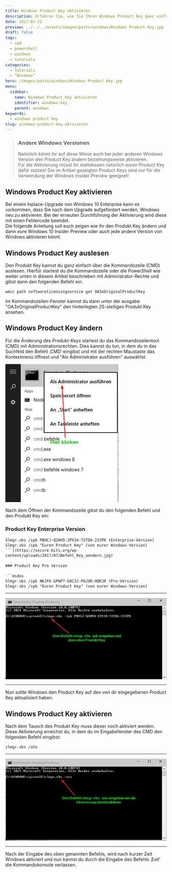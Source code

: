 ```yaml
---
title: Windows Product Key aktivieren
description: Erfahren Sie, wie Sie Ihren Windows Product Key ganz einfach aktivieren und Ihre Produktivität mit diesen einfachen Schritten steigern können.
date: 2017-01-22
preview: ../../../assets/images/posts/windows/Windows Product Key.jpg
draft: false
tags:
  - cmd
  - powershell
  - windows
  - tutorials
categories:
  - Tutorials
  - “Windows”
hero: /images/posts/windows/Windows Product Key.jpg
menu:
  sidebar:
    name: Windows Product Key aktivieren
    identifier: windows-key
    parent: windows
keywords:
  - windows product key
slug: windows-product-key-aktivieren
---
```

> ### Andere Windows Versionen
> 
> Natürlich könnt ihr auf diese Weise auch bei jeder anderen Windows Version den Product Key ändern beziehungsweise aktivieren.  
Für die Aktivierung müsst ihr stattdessen natürlich euren Product Key dafür nutzen! Die im Artikel gezeigten Product Keys sind nur für die Verwendung der Windows Insider Preview geeignet!

## Windows Product Key aktivieren

Bei einem Inplace-Upgrade von Windows 10 Enterprise kann es vorkommen, dass Sie nach dem Upgrade aufgefordert werden, Windows neu zu aktivieren. Bei der erneuten Durchführung der Aktivierung wird diese mit einen Fehlercode beendet.  
Die folgende Anleitung soll euch zeigen wie ihr den Produkt Key ändern und dann eure Windows 10 Insider Preview oder auch jede andere Version von Windows aktivieren könnt.

## Windows Product Key auslesen

Den Produkt Key kannst du ganz einfach über die Kommandozeile (CMD) auslesen. Hierfür startest du die Kommandozeile oder die PowerShell wie weiter unten in diesem Artikel beschrieben mit Administrator-Rechte und gibst dann den folgenden Befehl ein.

```msdos
wmic path softwarelicensingservice get OA3xOriginalProductKey
```

Im Kommandozeilen-Fenster kannst du dann unter der ausgabe "OA3xOriginalProductKey" den hinterlegten 25-stelligen Produkt Key ansehen.


## Windows Product Key ändern

Für die Änderung des Produkt-Keys startest du das Kommandozeilentool (CMD) mit Administrationsrechten. Dies kannst du tun, in dem du in das Suchfeld den Befehl ‚CMD‘ eingibst und mit der rechten Maustaste das Kontextmenü öffnest und "Als Administrator ausführen" auswählst.

![cmd_aufrufen](/images/posts/windows/cmd_aufrufen.jpg)


Nach dem Öffnen der Kommandozeile gibst du den folgenden Befehl und den Produkt Key ein:

### Product Key Enterprise Version

```msdos
Slmgr.vbs /ipk PBHCJ-Q2NYD-2PX34-T2TD6-233PK (Enterprise-Version)
Slmgr.vbs /ipk "Euren Product Key" (von eurer Windows-Version)
```](https://secure-bits.org/wp-content/uploads/2017/07/Befehl_Key_aendern.jpg)

### Product Key Pro Version

```msdos
Slmgr.vbs /ipk NKJFK-GPHP7-G8C3J-P6JXR-HQRJR (Pro-Version)
Slmgr.vbs /ipk "Euren Product Key" (von eurer Windows-Version)
```
---
![windows product key aendern](/images/posts/windows/Befehl_Key_aendern.jpg)

---
Nun sollte Windows den Product Key auf den von dir eingegebenen Product Key aktualisiert haben.

## Windows Product Key aktivieren

Nach dem Tausch des Produkt Key muss dieser noch aktiviert werden. Diese Aktivierung erreichst du, in dem du im Eingabefenster des CMD den folgenden Befehl eingibst:

```msdos
slmgr.vbs /ato
```

---
![Windows Product Key aktivieren](/images/posts/windows/Befehl_Aktivierung.jpg)

---

Nach der Eingabe des oben genannten Befehls, wird nach kurzer Zeit Windows aktiviert und nun kannst du durch die Eingabe des Befehls ‚Exit‘ die Kommandokonsole verlassen.